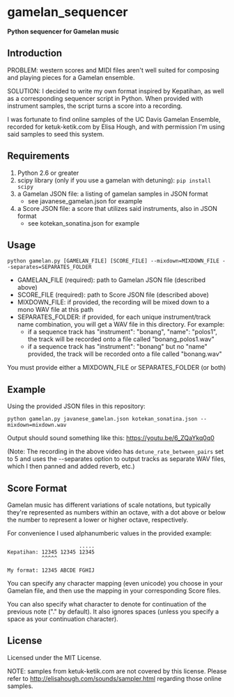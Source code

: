 # gamelan_sequencer

**Python sequencer for Gamelan music**

## Introduction

PROBLEM: western scores and MIDI files aren't well suited for composing and playing pieces for a Gamelan ensemble.

SOLUTION: I decided to write my own format inspired by Kepatihan, as well as a corresponding sequencer script in Python.  When provided with instrument samples, the script turns a score into a recording.

I was fortunate to find online samples of the UC Davis Gamelan Ensemble, recorded for ketuk-ketik.com by Elisa Hough, and with permission I'm using said samples to seed this system.


## Requirements

1. Python 2.6 or greater
2. scipy library (only if you use a gamelan with detuning): `pip install scipy`
3. a Gamelan JSON file: a listing of gamelan samples in JSON format
   - see javanese_gamelan.json for example
4. a Score JSON file: a score that utilizes said instruments, also in JSON format
   - see kotekan_sonatina.json for example

## Usage

`python gamelan.py [GAMELAN_FILE] [SCORE_FILE] --mixdown=MIXDOWN_FILE --separates=SEPARATES_FOLDER`

- GAMELAN_FILE (required): path to Gamelan JSON file (described above)
- SCORE_FILE (required): path to Score JSON file (described above)
- MIXDOWN_FILE: if provided, the recording will be mixed down to a mono WAV file at this path
- SEPARATES_FOLDER: if provided, for each unique instrument/track name combination, you will get a WAV file in this directory.  For example:
  - if a sequence track has "instrument": "bonang", "name": "polos1", the track will be recorded onto a file called "bonang_polos1.wav"
  - if a sequence track has "instrument": "bonang" but no "name" provided, the track will be recorded onto a file called "bonang.wav"

You must provide either a MIXDOWN_FILE or SEPARATES_FOLDER (or both)

## Example

Using the provided JSON files in this repository:

`python gamelan.py javanese_gamelan.json kotekan_sonatina.json --mixdown=mixdown.wav`

Output should sound something like this: https://youtu.be/6_ZQaYkq0q0

(Note: The recording in the above video has `detune_rate_between_pairs` set to 5 and uses the --separates option to output tracks as separate WAV files, which I then panned and added reverb, etc.)

## Score Format

Gamelan music has different variations of scale notations, but typically they're represented as numbers within an octave, with a dot above or below the number to represent a lower or higher octave, respectively.

For convenience I used alphanumberic values in the provided example:

```
                       .....
Kepatihan: 12345 12345 12345
           ^^^^^

My format: 12345 ABCDE FGHIJ
```

You can specify any character mapping (even unicode) you choose in your Gamelan file, and then use the mapping in your corresponding Score files.

You can also specify what character to denote for continuation of the previous note ("." by default).  It also ignores spaces (unless you specify a space as your continuation character).

## License

Licensed under the MIT License.

NOTE: samples from ketuk-ketik.com are not covered by this license.  Please refer to http://elisahough.com/sounds/sampler.html regarding those online samples.

